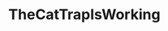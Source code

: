 ---
title: TheCatTrapIsWorking
crosslinks:
- Thisismylifemeow
- CatCircles
- cats
- MEOW_IRL
- StoppedWorking
- PussyGifs
- youseeingthisshit
- anime_irl
- tippr
- Blep
- rarepuppers
- Jerking
- CatSlaps
- thecatdimension
- funny
- PeopleFuckingDying
- aww
- Catloaf
- khajiithaswares
---